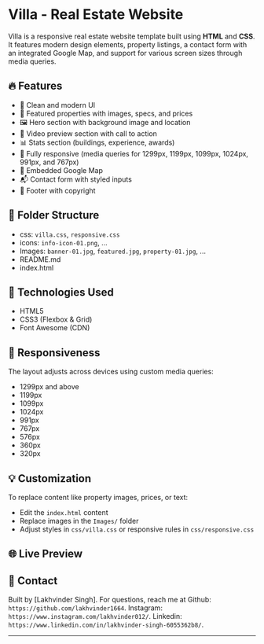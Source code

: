 # Villa - Real Estate Website

Villa is a responsive real estate website template built using **HTML** and **CSS**. It features modern design elements, property listings, a contact form with an integrated Google Map, and support for various screen sizes through media queries.

## 🔥 Features

- 📌 Clean and modern UI
- 🏡 Featured properties with images, specs, and prices
- 🖼️ Hero section with background image and location
- 🎥 Video preview section with call to action
- 📊 Stats section (buildings, experience, awards)
- 📱 Fully responsive (media queries for 1299px, 1199px, 1099px, 1024px, 991px, and 767px)
- 📍 Embedded Google Map
- 📬 Contact form with styled inputs
- 👣 Footer with copyright

## 📂 Folder Structure

- css: `villa.css`, `responsive.css`  
- icons: `info-icon-01.png`, ...  
- Images: `banner-01.jpg`, `featured.jpg`, `property-01.jpg`, ...  
- README.md  
- index.html  



## 🚀 Technologies Used

- HTML5
- CSS3 (Flexbox & Grid)
- Font Awesome (CDN)

## 📱 Responsiveness

The layout adjusts across devices using custom media queries:
- 1299px and above
- 1199px
- 1099px
- 1024px
- 991px
- 767px
- 576px
- 360px
- 320px

## 💡 Customization

To replace content like property images, prices, or text:
- Edit the `index.html` content
- Replace images in the `Images/` folder
- Adjust styles in `css/villa.css` or responsive rules in `css/responsive.css`

## 🌐 Live Preview
<!-- 
> You can deploy the project using platforms like [Netlify](https://www.netlify.com/), [GitHub Pages](https://pages.github.com/), or [Vercel](https://vercel.com/). -->

## 📧 Contact

Built by [Lakhvinder Singh]. For questions, reach me at 
Github:    `https://github.com/lakhvinder1664`.
Instagram: `https://www.instagram.com/lakhvinder012/`.
Linkedin:  `https://www.linkedin.com/in/lakhvinder-singh-6055362b8/`.

---

